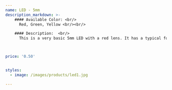 ```yaml
---
name: LED - 5mm
description_markdown: >-
    #### Available Color: <br/>
      Red, Green, Yellow <br/><br/>

    #### Description:  <br/>
      This is a very basic 5mm LED with a red lens. It has a typical forward voltage of 2.0V and a rated forward current of 20mA.



price: '0.50'


styles:
  - image: /images/products/led1.jpg

---
```

